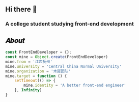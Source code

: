 ## Hi there 👋

<!--
**lyxaaaa/lyxaaaa** is a ✨ _special_ ✨ repository because its `README.md` (this file) appears on your GitHub profile.

Here are some ideas to get you started:

- 🔭 I’m currently working on ...
- 🌱 I’m currently learning ...
- 👯 I’m looking to collaborate on ...
- 🤔 I’m looking for help with ...
- 💬 Ask me about ...
- 📫 How to reach me: ...
- 😄 Pronouns: ...
- ⚡ Fun fact: ...
-->

### A college student studying front-end development

## 𝑨𝒃𝒐𝒖𝒕

```js
const FrontEndDeveloper = {};
const mine = Object.create(FrontEndDeveloper)
mine.from = '江西抚州'
mine.university = 'Central China Normal University'
mine.organization = '木犀团队'
mine.target = function () {
    setTimeout(() => {
        mine.identity = 'A better front-end engineer'
    }, Infinity)
}
```

